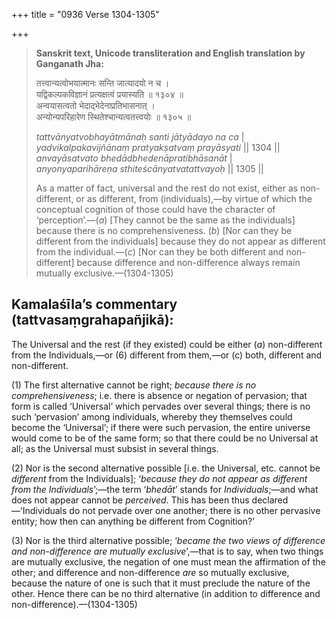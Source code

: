 +++
title = "0936 Verse 1304-1305"

+++
> **Sanskrit text, Unicode transliteration and English translation by Ganganath Jha:** 
>
> तत्त्वान्यत्वोभयात्मानः सन्ति जात्यादयो न च ।  
> यद्विकल्पकविज्ञानं प्रत्यक्षत्वं प्रयास्यति ॥ १३०४ ॥  
> अन्वयासत्वतो भेदाद्भेदेनाप्रतिभासनात् ।  
> अन्योन्यपरिहारेण स्थितेश्चान्यत्वतत्त्वयोः ॥ १३०५ ॥ 
>
> *tattvānyatvobhayātmānaḥ santi jātyādayo na ca* \|  
> *yadvikalpakavijñānaṃ pratyakṣatvaṃ prayāsyati* \|\| 1304 \|\|  
> *anvayāsatvato bhedādbhedenāpratibhāsanāt* \|  
> *anyonyaparihāreṇa sthiteścānyatvatattvayoḥ* \|\| 1305 \|\| 
>
> As a matter of fact, universal and the rest do not exist, either as non-different, or as different, from (individuals),—by virtue of which the conceptual cognition of those could have the character of ‘perception’.—(*a*) [They cannot be the same as the individuals] because there is no comprehensiveness. (*b*) [Nor can they be different from the individuals] because they do not appear as different from the individual.—(*c*) [Nor can they be both different and non-different] because difference and non-difference always remain mutually exclusive.—(1304-1305)



## Kamalaśīla’s commentary (tattvasaṃgrahapañjikā):

The Universal and the rest (if they existed) could be either (*a*) non-different from the Individuals,—or (6) different from them,—or (c) both, different and non-different.

\(1\) The first alternative cannot be right; *because there is no comprehensiveness*; i.e. there is absence or negation of pervasion; that form is called ‘Universal’ which pervades over several things; there is no such ‘pervasion’ among individuals, whereby they themselves could become the ‘Universal’; if there were such pervasion, the entire universe would come to be of the same form; so that there could be no Universal at all; as the Universal must subsist in several things.

\(2\) Nor is the second alternative possible [i.e. the Universal, etc. cannot be *different* from the Individuals]; ‘*because they do not appear as different from the Individuals*’;—the term ‘*bhedāt*’ stands for *Individuals*;—and what does not appear cannot be *perceived*. This has been thus declared—‘Individuals do not pervade over one another; there is no other pervasive entity; how then can anything be different from Cognition?’

\(3\) Nor is the third alternative possible; ‘*became the two views of difference and non-difference are mutually exclusive*’,—that is to say, when two things are mutually exclusive, the negation of one must mean the affirmation of the other; and difference and non-difference *are* so mutually exclusive, because the nature of one is such that it must preclude the nature of the other. Hence there can be no third alternative (in addition to difference and non-difference).—(1304-1305)


